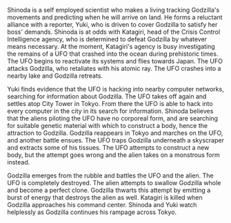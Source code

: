 <!-- Godzilla 2000 (1999) -->

Shinoda is a self employed scientist who makes a living tracking Godzilla's movements and predicting when he will arrive on land. He forms a reluctant alliance with a reporter, Yuki, who is driven to cover Godzilla to satisfy her boss' demands. Shinoda is at odds with Katagiri, head of the Crisis Control Intelligence agency, who is determined to defeat Godzilla by whatever means necessary. At the moment, Katagiri's agency is busy investigating the remains of a UFO that crashed into the ocean during prehistoric times. The UFO begins to reactivate its systems and flies towards Japan. The UFO attacks Godzilla, who retaliates with his atomic ray. The UFO crashes into a nearby lake and Godzilla retreats.

Yuki finds evidence that the UFO is hacking into nearby computer networks, searching for information about Godzilla. The UFO takes off again and settles atop City Tower in Tokyo. From there the UFO is able to hack into every computer in the city in its search for information. Shinoda believes that the aliens piloting the UFO have no corporeal form, and are searching for suitable genetic material with which to construct a body, hence the attraction to Godzilla. Godzilla reappears in Tokyo and marches on the UFO, and another battle ensues. The UFO traps Godzilla underneath a skyscraper and extracts some of his tissues. The UFO attempts to construct a new body, but the attempt goes wrong and the alien takes on a monstrous form instead.

Godzilla emerges from the rubble and battles the UFO and the alien. The UFO is completely destroyed. The alien attempts to swallow Godzilla whole and become a perfect clone. Godzilla thwarts this attempt by emitting a burst of energy that destroys the alien as well. Katagiri is killed when Godzilla approaches his command center. Shinoda and Yuki watch helplessly as Godzilla continues his rampage across Tokyo.